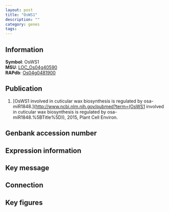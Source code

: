 ```yaml
---
layout: post
title: "OsWS1"
description: ""
category: genes
tags: 
---
```


## Information
__Symbol__: OsWS1  
__MSU__: [LOC_Os04g40590](http://rice.plantbiology.msu.edu/cgi-bin/ORF_infopage.cgi?orf=LOC_Os04g40590)  
__RAPdb__: [Os04g0481900](http://rapdb.dna.affrc.go.jp/viewer/gbrowse_details/irgsp1?name=Os04g0481900)  

## Publication
1. [OsWS1 involved in cuticular wax biosynthesis is regulated by osa-miR1848.](http://www.ncbi.nlm.nih.gov/pubmed?term=(OsWS1 involved in cuticular wax biosynthesis is regulated by osa-miR1848.%5BTitle%5D)), 2015, Plant Cell Environ.

## Genbank accession number

## Expression information

## Key message

## Connection

## Key figures


